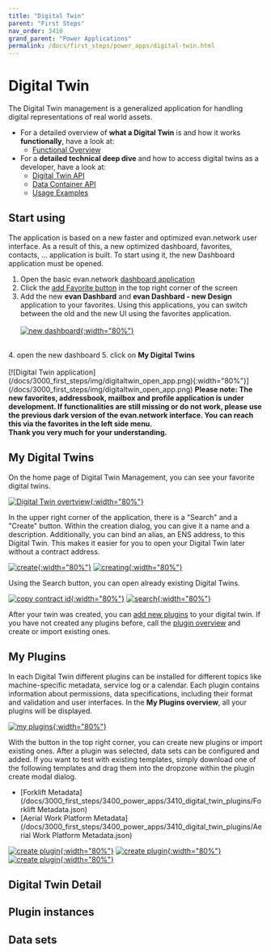 ```yaml
---
title: "Digital Twin"
parent: "First Steps"
nav_order: 3410
grand_parent: "Power Applications"
permalink: /docs/first_steps/power_apps/digital-twin.html
---
```


# Digital Twin
The Digital Twin management is a generalized application for handling digital representations of real world assets.

- For a detailed overview of <b>what a Digital Twin</b> is and how it works <b>functionally</b>, have a look at:
  - [Functional Overview](/docs/how_it_works/services/digitaltwins.html)
- For a <b>detailed technical deep dive</b> and how to access digital twins as a developer, have a look at:
  - [Digital Twin API](https://api-blockchain-core.readthedocs.io/en/latest/contracts/digital-twin.html)
  - [Data Container API](https://api-blockchain-core.readthedocs.io/en/latest/contracts/container.html)
  - [Usage Examples](https://api-blockchain-core.readthedocs.io/en/latest/contracts/digital-twin-usage-examples.html)

## Start using
The application is based on a new faster and optimized evan.network user interface. As a result of this, a new optimized dashboard, favorites, contacts, ... application is built. To start using it, the new Dashboard application must be opened.

1. Open the basic evan.network [dashboard application](https://dashboard.test.evan.network/#/dashboard.evan)
2. Click the [add Favorite button](http://localhost:4000/docs/first_steps/core_apps/dashboard.html) in the top right corner of the screen
3. Add the new <b>evan Dashbard</b> and <b>evan Dashbard - new Design</b> application to your favorites. Using this applications, you can switch between the old and the new UI using the favorites application.<br><br>
  [![new dashboard](/docs/3000_first_steps/img/digitaltwin_new_dashboard.png){:width="80%"}](/docs/3000_first_steps/img/digitaltwin_new_dashboard.png)
  <br>
4. open the new dashboard
5. click on <b>My Digital Twins</b><br><br>
  [![Digital Twin application](/docs/3000_first_steps/img/digitaltwin_open_app.png){:width="80%"}](/docs/3000_first_steps/img/digitaltwin_open_app.png)

<b>
  Please note: The new favorites, addressbook, mailbox and profile application is under development. If functionalities are still missing or do not work, please use the previous dark version of the evan.network interface. You can reach this via the favorites in the left side menu.
  <br>
  Thank you very much for your understanding.
</b>

## My Digital Twins
On the home page of Digital Twin Management, you can see your favorite digital twins.

[![Digital Twin overtview](/docs/3000_first_steps/img/digitaltwin_overview.png){:width="80%"}](/docs/3000_first_steps/img/digitaltwin_overview.png)

In the upper right corner of the application, there is a "Search" and a "Create" button. Within the creation dialog, you can give it a name and a description. Additionally, you can bind an alias, an ENS address, to this Digital Twin. This makes it easier for you to open your Digital Twin later without a contract address.

[![create](/docs/3000_first_steps/img/digitaltwin_create.png){:width="80%"}](/docs/3000_first_steps/img/digitaltwin_create.png)
[![creating](/docs/3000_first_steps/img/digitaltwin_creating.png){:width="80%"}](/docs/3000_first_steps/img/digitaltwin_creating.png)

Using the Search button, you can open already existing Digital Twins.

[![copy contract id](/docs/3000_first_steps/img/digitaltwin_contractid.png){:width="80%"}](/docs/3000_first_steps/img/digitaltwin_contractid.png)
[![search](/docs/3000_first_steps/img/digitaltwin_search.png){:width="80%"}](/docs/3000_first_steps/img/digitaltwin_search.png)

After your twin was created, you can [add new plugins](#digital-twin-detail) to your digital twin. If you have not created any plugins before, call the [plugin overview](https://dashboard.test.evan.network/#/dashboard.vue.evan/digitaltwins.evan/my-plugins) and create or import existing ones.

## My Plugins
In each Digital Twin different plugins can be installed for different topics like machine-specific metadata, service log or a calendar. Each plugin contains information about permissions, data specifications, including their format and validation and user interfaces.  In the <b>My Plugins overview</b>, all your plugins will be displayed.

[![my plugins](/docs/3000_first_steps/img/digitaltwin_myplugins.png){:width="80%"}](/docs/3000_first_steps/img/digitaltwin_myplugins.png)

With the button in the top right corner, you can create new plugins or import existing ones. After a plugin was selected, data sets can be configured and added. If you want to test with existing templates, simply download one of the following templates and drag them into the dropzone within the plugin create modal dialog.

- [Forklift Metadata](/docs/3000_first_steps/3400_power_apps/3410_digital_twin_plugins/Forklift Metadata.json)
- [Aerial Work Platform Metadata](/docs/3000_first_steps/3400_power_apps/3410_digital_twin_plugins/Aerial Work Platform Metadata.json)

[![create plugin](/docs/3000_first_steps/img/digitaltwin_plugin_create.png){:width="80%"}](/docs/3000_first_steps/img/digitaltwin_plugin_create.png)
[![create plugin](/docs/3000_first_steps/img/digitaltwin_plugin_create_add_set.png){:width="80%"}](/docs/3000_first_steps/img/digitaltwin_plugin_create_add_set.png)
[![create plugin](/docs/3000_first_steps/img/digitaltwin_plugin_create_add_set2.png){:width="80%"}](/docs/3000_first_steps/img/digitaltwin_plugin_create_add_set2.png)

## Digital Twin Detail

## Plugin instances

## Data sets
